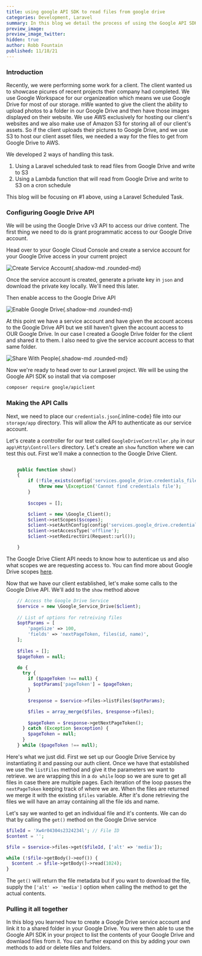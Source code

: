 ```yaml
---
title: using google API SDK to read files from google drive
categories: Development, Laravel
summary: In this blog we detail the process of using the Google API SDK to get files from a Google Drive shared folder.
preview_image:
preview_image_twitter:
hidden: true
author: Robb Fountain
published: 11/18/21
---
```


### Introduction

Recently, we were performing some work for a client.  The client wanted us to showcase picures of recent projects their company had completed.  We use Google Workspace for our organizeation which means we use Google Drive for most of our storage.  mWe wanted to give the client the ability to upload photos to a folder in our Google Drive and then have those images displayed on their website.  We use AWS exclusively for hosting our client's websites and we also make use of Amazon S3 for storing all of our client's assets.  So if the client uploads their pictures to Google Drive, and we use S3 to host our client asset files, we needed a way for the files to get from Google Drive to AWS.

We developed 2 ways of handling this task.

1. Using a Laravel scheduled task to read files from Google Drive and write to S3
2. Using a Lambda function that will read from Google Drive and write to S3 on a cron schedule

This blog will be focusing on #1 above, using a Laravel Scheduled Task.

### Configuring Google Drive API
We will be using the Google Drive v3 API to access our drive content.  The first thing we need to do is grant programmatic access to our Google Drive account.

Head over to your Google Cloud Console and create a service account for your Google Drive access in your current project

![Create Service Account](131Studios/create_service_account.png){.shadow-md .rounded-md}

Once the service account is created, generate a private key in `json` and download the private key locally. We'll need this later.

Then enable access to the Google Drive API

![Enable Google Drive](131Studios/enable_google_drive_api.png){.shadow-md .rounded-md}

At this point we have a service account and have given the account access to the Google Drive API but we still haven't given the account access to OUR Google Drive.  In our case I created a Google Drive folder for the client and shared it to them.  I also need to give the service account access to that same folder.

![Share With People](131Studios/share_with_people.png){.shadow-md .rounded-md}

Now we're ready to head over to our Laravel project. We will be using the Google API SDK so install that via composer

``` bash
composer require google/apiclient 
```

### Making the API Calls
Next, we need to place our `credentials.json`{.inline-code} file into our `storage/app` directory. This will allow the API to authenticate as our service account.

Let's create a controller for our test called `GoogleDriveController.php` in our `app\Http\Controllers` directory.  Let's create an `show` function where we can test this out.  First we'll make a connection to the Google Drive Client.

```php

    public function show()
    {
        if (!file_exists(config('services.google_drive.credentials_file'))) {
            throw new \Exception('Cannot find credentials file');
        }
	  
	  	$scopes = [];

        $client = new \Google_Client();
        $client->setScopes($scopes);
        $client->setAuthConfig(config('services.google_drive.credentials_file'));
        $client->setAccessType('offline');
        $client->setRedirectUri(Request::url());

    }

```

The Google Drive Client API needs to know how to autenticae us and also what scopes we are requesting access to.  You can find more about Google Drive scopes [here](https://developers.google.com/identity/protocols/oauth2/scopes#drive).

Now that we have our client established, let's make some calls to the Google Drive API.  We'll add to the ```show``` method above

```php
	// Access the Google Drive Service
    $service = new \Google_Service_Drive($client);
	
	// List of options for retreiving files
	$optParams = [
        'pageSize' => 100,
        'fields' => 'nextPageToken, files(id, name)',
    ];
	
 	$files = [];
    $pageToken = null;

	do {
	  try {
		if ($pageToken !== null) {
		  $optParams['pageToken'] = $pageToken;
		}

		$response = $service->files->listFiles($optParams);

		$files = array_merge($files, $response->files);
		
		$pageToken = $response->getNextPageToken();
	  } catch (Exception $exception) {
		$pageToken = null;
	  }
	} while ($pageToken !== null);
```

Here's what we just did.  First we set up our Google Drive Service by instantiating it and passing our auth client.  Once we have that established we use the `listFiles` method and give it the parameters we want to retrieve.  we are wrapping this in a `do while` loop so we are sure to get all files in case there are multiple pages. Each iteration of the loop passes the `nextPageToken` keeping track of where we are.  When the files are returned we merge it with the existing `$files` variable.  After it's done retrieving the files we will have an array containing all the file ids and name.

Let's say we wanted to get an individual file and it's contents.  We can do that by calling the `get()` method on the Google Drive service

```php
$fileId = 'Xw4r04304s2324234l'; // File ID
$content = '';

$file = $service->files->get($fileId, ['alt' => 'media']);

while (!$file->getBody()->eof()) {
  $content .= $file->getBody()->read(1024);
}

```

The `get()` will return the file metadata but if you want to download the file, supply the `['alt' => 'media']` option when calling the method to get the actual contents.


### Pulling it all together
In this blog you learned how to create a Google Drive service account and link it to a shared folder in your Google Drive.  You were then able to use the Google API SDK in your project to list the contents of your Google Drive and downlaod files from it.  You can further expand on this by adding your own methods to add or delete files and folders.




